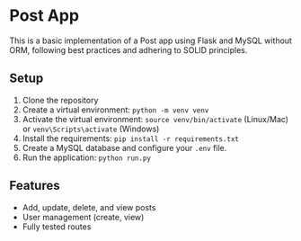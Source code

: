 # Post App

This is a basic implementation of a Post app using Flask and MySQL without ORM, following best practices and adhering to SOLID principles.

## Setup

1. Clone the repository
2. Create a virtual environment: `python -m venv venv`
3. Activate the virtual environment: `source venv/bin/activate` (Linux/Mac) or `venv\Scripts\activate` (Windows)
4. Install the requirements: `pip install -r requirements.txt`
5. Create a MySQL database and configure your `.env` file.
6. Run the application: `python run.py`

## Features

- Add, update, delete, and view posts
- User management (create, view)
- Fully tested routes
